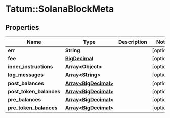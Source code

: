 # Tatum::SolanaBlockMeta

## Properties
Name | Type | Description | Notes
------------ | ------------- | ------------- | -------------
**err** | **String** |  | [optional] 
**fee** | [**BigDecimal**](BigDecimal.md) |  | [optional] 
**inner_instructions** | **Array&lt;Object&gt;** |  | [optional] 
**log_messages** | **Array&lt;String&gt;** |  | [optional] 
**post_balances** | [**Array&lt;BigDecimal&gt;**](BigDecimal.md) |  | [optional] 
**post_token_balances** | [**Array&lt;BigDecimal&gt;**](BigDecimal.md) |  | [optional] 
**pre_balances** | [**Array&lt;BigDecimal&gt;**](BigDecimal.md) |  | [optional] 
**pre_token_balances** | [**Array&lt;BigDecimal&gt;**](BigDecimal.md) |  | [optional] 

